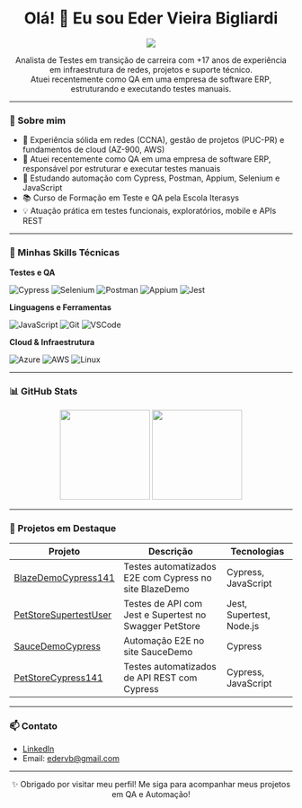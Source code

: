 <h1 align="center">Olá! 👋 Eu sou Eder Vieira Bigliardi</h1>

<p align="center">
<img src="https://img.shields.io/badge/Disponível%20para%20novas%20oportunidades-green?style=for-the-badge"/>
</p>

<p align="center">
Analista de Testes em transição de carreira com +17 anos de experiência em infraestrutura de redes, projetos e suporte técnico.<br>
Atuei recentemente como QA em uma empresa de software ERP, estruturando e executando testes manuais.
</p>

---

### 🧪 Sobre mim

- 🧰 Experiência sólida em redes (CCNA), gestão de projetos (PUC-PR) e fundamentos de cloud (AZ-900, AWS)
- 🎯 Atuei recentemente como QA em uma empresa de software ERP, responsável por estruturar e executar testes manuais
- 🚀 Estudando automação com Cypress, Postman, Appium, Selenium e JavaScript
- 📚 Curso de Formação em Teste e QA pela Escola Iterasys
- 💡 Atuação prática em testes funcionais, exploratórios, mobile e APIs REST

---

### 💼 Minhas Skills Técnicas

**Testes e QA**

![Cypress](https://img.shields.io/badge/-Cypress-17202C?style=flat&logo=cypress&logoColor=white)
![Selenium](https://img.shields.io/badge/-Selenium-43B02A?style=flat&logo=selenium)
![Postman](https://img.shields.io/badge/-Postman-F26B38?style=flat&logo=postman)
![Appium](https://img.shields.io/badge/-Appium-ffffff?style=flat&logo=appium&logoColor=purple)
![Jest](https://img.shields.io/badge/-Jest-C21325?style=flat&logo=jest)

**Linguagens e Ferramentas**

![JavaScript](https://img.shields.io/badge/-JavaScript-F7DF1E?style=flat&logo=javascript&logoColor=black)
![Git](https://img.shields.io/badge/-Git-F05032?style=flat&logo=git)
![VSCode](https://img.shields.io/badge/-VS%20Code-007ACC?style=flat&logo=visual-studio-code)

**Cloud & Infraestrutura**

![Azure](https://img.shields.io/badge/-Azure-0078D4?style=flat&logo=microsoft-azure)
![AWS](https://img.shields.io/badge/-AWS-232F3E?style=flat&logo=amazon-aws)
![Linux](https://img.shields.io/badge/-Linux-FCC624?style=flat&logo=linux)

---

### 📊 GitHub Stats

<p align="center">
  <img height="160em" src="https://github-readme-stats.vercel.app/api?username=ederbigliardi&show_icons=true&theme=tokyonight&count_private=true"/>
  <img height="160em" src="https://github-readme-stats.vercel.app/api/top-langs/?username=ederbigliardi&layout=compact&langs_count=6&theme=tokyonight"/>
</p>

---

### 🚀 Projetos em Destaque

| Projeto | Descrição | Tecnologias |
|--------|-----------|-------------|
| [BlazeDemoCypress141](https://github.com/ederbigliardi/BlazeDemoCypress141) | Testes automatizados E2E com Cypress no site BlazeDemo | Cypress, JavaScript |
| [PetStoreSupertestUser](https://github.com/ederbigliardi/PetStoreSupertestUser) | Testes de API com Jest e Supertest no Swagger PetStore | Jest, Supertest, Node.js |
| [SauceDemoCypress](https://github.com/ederbigliardi/SauceDemoCypress) | Automação E2E no site SauceDemo | Cypress |
| [PetStoreCypress141](https://github.com/ederbigliardi/PetStoreCypress141) | Testes automatizados de API REST com Cypress | Cypress, JavaScript |

---

### 📫 Contato

- [LinkedIn](https://www.linkedin.com/in/eder-bigliardi-qa/)
- Email: edervb@gmail.com

---

<p align="center">
✨ Obrigado por visitar meu perfil! Me siga para acompanhar meus projetos em QA e Automação!
</p>
